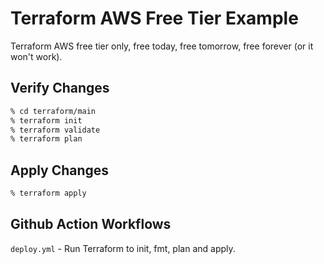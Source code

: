 # Terraform AWS Free Tier Example

Terraform AWS free tier only, free today, free tomorrow, free forever (or it won't work).

## Verify Changes

```bash
% cd terraform/main
% terraform init
% terraform validate
% terraform plan
```

## Apply Changes

```bash
% terraform apply
```
## Github Action Workflows

`deploy.yml` - Run Terraform to init, fmt, plan and apply.